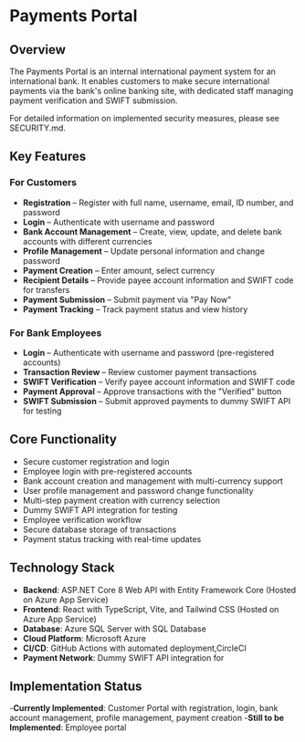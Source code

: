 # Payments Portal

## Overview

The Payments Portal is an internal international payment system for an international bank. It enables customers to make secure international payments via the bank's online banking site, with dedicated staff managing payment verification and SWIFT submission.

For detailed information on implemented security measures, please see SECURITY.md.

## Key Features

### For Customers
- **Registration** – Register with full name, username, email, ID number, and password
- **Login** – Authenticate with username and password
- **Bank Account Management** – Create, view, update, and delete bank accounts with different currencies
- **Profile Management** – Update personal information and change password
- **Payment Creation** – Enter amount, select currency
- **Recipient Details** – Provide payee account information and SWIFT code for transfers
- **Payment Submission** – Submit payment via "Pay Now"
- **Payment Tracking** – Track payment status and view history

### For Bank Employees
- **Login** – Authenticate with username and password (pre-registered accounts)
- **Transaction Review** – Review customer payment transactions
- **SWIFT Verification** – Verify payee account information and SWIFT code
- **Payment Approval** – Approve transactions with the "Verified" button
- **SWIFT Submission** – Submit approved payments to dummy SWIFT API for testing

## Core Functionality

- Secure customer registration and login
- Employee login with pre-registered accounts
- Bank account creation and management with multi-currency support
- User profile management and password change functionality
- Multi-step payment creation with currency selection
- Dummy SWIFT API integration for testing
- Employee verification workflow
- Secure database storage of transactions
- Payment status tracking with real-time updates

## Technology Stack

- **Backend**: ASP.NET Core 8 Web API with Entity Framework Core (Hosted on Azure App Service)
- **Frontend**: React with TypeScript, Vite, and Tailwind CSS (Hosted on Azure App Service)
- **Database**: Azure SQL Server with SQL Database
- **Cloud Platform**: Microsoft Azure
- **CI/CD**: GitHub Actions with automated deployment,CircleCI 
- **Payment Network**: Dummy SWIFT API integration for

## Implementation Status

-**Currently Implemented**: Customer Portal with registration, login, bank account management, profile management, payment creation
-**Still to be Implemented**: Employee portal